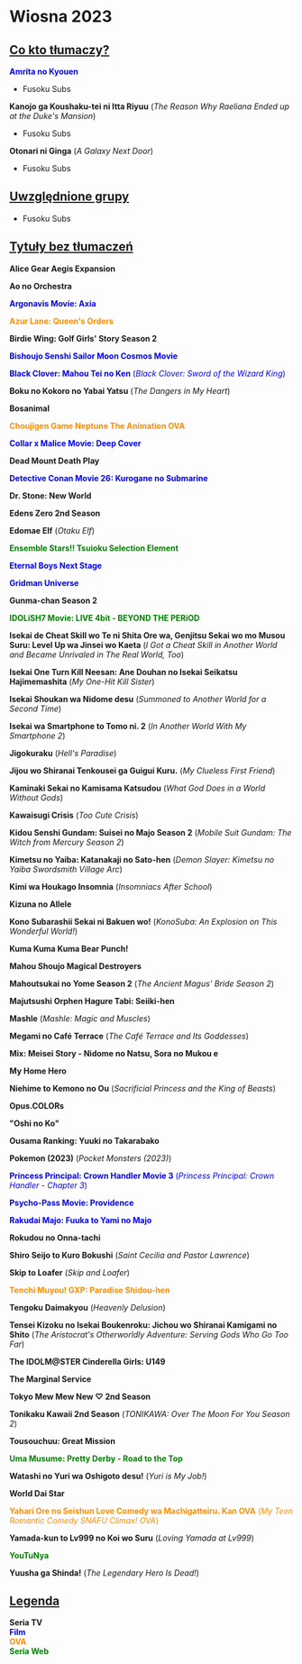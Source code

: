 # Wiosna 2023 #

## <u>Co kto tłumaczy?</u> ##

<span style="color:blue">**Amrita no Kyouen**</span>
* Fusoku Subs

**Kanojo ga Koushaku-tei ni Itta Riyuu** (*The Reason Why Raeliana Ended up at the Duke's Mansion*)
* Fusoku Subs

**Otonari ni Ginga** (*A Galaxy Next Door*)
* Fusoku Subs

## <u>Uwzględnione grupy</u> ##

* Fusoku Subs

## <u>Tytuły bez tłumaczeń</u> ##

**Alice Gear Aegis Expansion**

**Ao no Orchestra**

<span style="color:blue">**Argonavis Movie: Axia**</span>

<span style="color:darkorange">**Azur Lane: Queen's Orders**</span>

**Birdie Wing: Golf Girls' Story Season 2**

<span style="color:blue">**Bishoujo Senshi Sailor Moon Cosmos Movie**</span>

<span style="color:blue">**Black Clover: Mahou Tei no Ken** (*Black Clover: Sword of the Wizard King*)</span>

**Boku no Kokoro no Yabai Yatsu** (*The Dangers in My Heart*)

**Bosanimal**

<span style="color:darkorange">**Choujigen Game Neptune The Animation OVA**</span>

<span style="color:blue">**Collar x Malice Movie: Deep Cover**</span>

**Dead Mount Death Play**

<span style="color:blue">**Detective Conan Movie 26: Kurogane no Submarine**</span>

**Dr. Stone: New World**

**Edens Zero 2nd Season**

**Edomae Elf** (*Otaku Elf*)

<span style="color:green">**Ensemble Stars!! Tsuioku Selection Element**</span>

<span style="color:blue">**Eternal Boys Next Stage**</span>

<span style="color:blue">**Gridman Universe**</span>

**Gunma-chan Season 2**

<span style="color:green">**IDOLiSH7 Movie: LIVE 4bit - BEYOND THE PERiOD**</span>

**Isekai de Cheat Skill wo Te ni Shita Ore wa, Genjitsu Sekai wo mo Musou Suru: Level Up wa Jinsei wo Kaeta** (*I Got a Cheat Skill in Another World and Became Unrivaled in The Real World, Too*)

**Isekai One Turn Kill Neesan: Ane Douhan no Isekai Seikatsu Hajimemashita** (*My One-Hit Kill Sister*)

**Isekai Shoukan wa Nidome desu** (*Summoned to Another World for a Second Time*)

**Isekai wa Smartphone to Tomo ni. 2** (*In Another World With My Smartphone 2*)

**Jigokuraku** (*Hell's Paradise*)

**Jijou wo Shiranai Tenkousei ga Guigui Kuru.** (*My Clueless First Friend*)

**Kaminaki Sekai no Kamisama Katsudou** (*What God Does in a World Without Gods*)

**Kawaisugi Crisis** (*Too Cute Crisis*)

**Kidou Senshi Gundam: Suisei no Majo Season 2** (*Mobile Suit Gundam: The Witch from Mercury Season 2*)

**Kimetsu no Yaiba: Katanakaji no Sato-hen** (*Demon Slayer: Kimetsu no Yaiba Swordsmith Village Arc*)

**Kimi wa Houkago Insomnia** (*Insomniacs After School*)

**Kizuna no Allele**

**Kono Subarashii Sekai ni Bakuen wo!** (*KonoSuba: An Explosion on This Wonderful World!*)

**Kuma Kuma Kuma Bear Punch!**

**Mahou Shoujo Magical Destroyers**

**Mahoutsukai no Yome Season 2** (*The Ancient Magus' Bride Season 2*)

**Majutsushi Orphen Hagure Tabi: Seiiki-hen**

**Mashle** (*Mashle: Magic and Muscles*)

**Megami no Café Terrace** (*The Café Terrace and Its Goddesses*)

**Mix: Meisei Story - Nidome no Natsu, Sora no Mukou e**

**My Home Hero**

**Niehime to Kemono no Ou** (*Sacrificial Princess and the King of Beasts*)

**Opus.COLORs**

**"Oshi no Ko"**

**Ousama Ranking: Yuuki no Takarabako**

**Pokemon (2023)** (*Pocket Monsters (2023)*)

<span style="color:blue">**Princess Principal: Crown Handler Movie 3** (*Princess Principal: Crown Handler - Chapter 3*)</span>

<span style="color:blue">**Psycho-Pass Movie: Providence**</span>

<span style="color:blue">**Rakudai Majo: Fuuka to Yami no Majo**</span>

**Rokudou no Onna-tachi**

**Shiro Seijo to Kuro Bokushi** (*Saint Cecilia and Pastor Lawrence*)

**Skip to Loafer** (*Skip and Loafer*)

<span style="color:darkorange">**Tenchi Muyou! GXP: Paradise Shidou-hen**</span>

**Tengoku Daimakyou** (*Heavenly Delusion*)

**Tensei Kizoku no Isekai Boukenroku: Jichou wo Shiranai Kamigami no Shito** (*The Aristocrat's Otherworldly Adventure: Serving Gods Who Go Too Far*)

**The IDOLM@STER Cinderella Girls: U149**

**The Marginal Service**

**Tokyo Mew Mew New ♡ 2nd Season**

**Tonikaku Kawaii 2nd Season** (*TONIKAWA: Over The Moon For You Season 2*)

**Tousouchuu: Great Mission**

<span style="color:green">**Uma Musume: Pretty Derby - Road to the Top**</span>

**Watashi no Yuri wa Oshigoto desu!** (*Yuri is My Job!*)

**World Dai Star**

<span style="color:darkorange">**Yahari Ore no Seishun Love Comedy wa Machigatteiru. Kan OVA** (*My Teen Romantic Comedy SNAFU Climax! OVA*)</span>

**Yamada-kun to Lv999 no Koi wo Suru** (*Loving Yamada at Lv999*)

<span style="color:green">**YouTuNya**</span>

**Yuusha ga Shinda!** (*The Legendary Hero Is Dead!*)

## <u>Legenda</u> ##

**Seria TV**  
<span style="color:blue">**Film**</span>  
<span style="color:darkorange">**OVA**</span>  
<span style="color:green">**Seria Web**</span>  